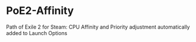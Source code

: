 # PoE2-Affinity
Path of Exile 2 for Steam: CPU Affinity and Priority adjustment automatically added to Launch Options
